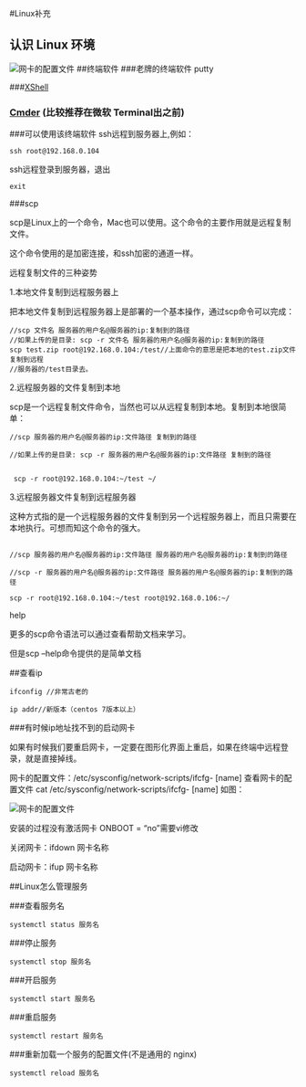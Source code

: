 #Linux补充
## 认识 Linux 环境

![网卡的配置文件](https://wendaoshuai66.github.io/study/note/images/Linux.png)
##终端软件
###老牌的终端软件 putty

###[XShell](https://xshell.en.softonic.com/)
### [Cmder](https://cmder.net/) (比较推荐在微软 Terminal出之前) 

###可以使用该终端软件 ssh远程到服务器上,例如：
```
ssh root@192.168.0.104
```
ssh远程登录到服务器，退出

```
exit
```
###scp

scp是Linux上的一个命令，Mac也可以使用。这个命令的主要作用就是远程复制文件。

这个命令使用的是加密连接，和ssh加密的通道一样。


远程复制文件的三种姿势


1.本地文件复制到远程服务器上

把本地文件复制到远程服务器上是部署的一个基本操作，通过scp命令可以完成：

```
//scp 文件名 服务器的用户名@服务器的ip:复制到的路径
//如果上传的是目录: scp -r 文件名 服务器的用户名@服务器的ip:复制到的路径
scp test.zip root@192.168.0.104:/test//上面命令的意思是把本地的test.zip文件复制到远程
//服务器的/test目录去。
```


2.远程服务器的文件复制到本地

scp是一个远程复制文件命令，当然也可以从远程复制到本地。复制到本地很简单：

```
//scp 服务器的用户名@服务器的ip:文件路径 复制到的路径

//如果上传的是目录: scp -r 服务器的用户名@服务器的ip:文件路径 复制到的路径


 scp -r root@192.168.0.104:~/test ~/
```



3.远程服务器文件复制到远程服务器

这种方式指的是一个远程服务器的文件复制到另一个远程服务器上，而且只需要在本地执行。可想而知这个命令的强大。

```

//scp 服务器的用户名@服务器的ip:文件路径 服务器的用户名@服务器的ip:复制到的路径

//scp -r 服务器的用户名@服务器的ip:文件路径 服务器的用户名@服务器的ip:复制到的路径

scp -r root@192.168.0.104:~/test root@192.168.0.106:~/
```



help

更多的scp命令语法可以通过查看帮助文档来学习。

但是scp –help命令提供的是简单文档



##查看ip
```
ifconfig //非常古老的

ip addr//新版本（centos 7版本以上）

```
###有时候ip地址找不到的启动网卡

如果有时候我们要重启网卡，一定要在图形化界面上重启，如果在终端中远程登录，就是直接掉线。

网卡的配置文件：/etc/sysconfig/network-scripts/ifcfg- [name]
查看网卡的配置文件 cat /etc/sysconfig/network-scripts/ifcfg- [name] 如图：


![网卡的配置文件](https://wendaoshuai66.github.io/study/note/images/onboot.png)

安装的过程没有激活网卡 ONBOOT = “no”需要vi修改

关闭网卡：ifdown 网卡名称

启动网卡：ifup 网卡名称

##Linux怎么管理服务

###查看服务名

```
systemctl status 服务名 
```


###停止服务


```
systemctl stop 服务名 
```

###开启服务

```
systemctl start 服务名 
```


###重启服务

```
systemctl restart 服务名 
```


###重新加载一个服务的配置文件(不是通用的 nginx)

```
systemctl reload 服务名 
```
